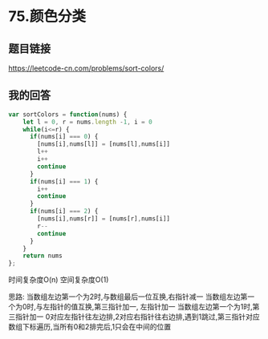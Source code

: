 <!--
 * @Author: your name
 * @Date: 2020-06-02 19:19:46
 * @LastEditTime: 2020-06-03 21:47:37
 * @LastEditors: Please set LastEditors
 * @Description: In User Settings Edit
 * @FilePath: \91days-algorithm\day2.md
--> 

# 75.颜色分类

## 题目链接

<https://leetcode-cn.com/problems/sort-colors/>

## 我的回答

```js
var sortColors = function(nums) {
    let l = 0, r = nums.length -1, i = 0
    while(i<=r) {
      if(nums[i] === 0) {
        [nums[i],nums[l]] = [nums[l],nums[i]]
        l++
        i++
        continue
      }
      if(nums[i] === 1) {
        i++
        continue
      }
      if(nums[i] === 2) {
        [nums[i],nums[r]] = [nums[r],nums[i]]
        r--
        continue
      }
    }
    return nums
};
```

时间复杂度O(n)
空间复杂度O(1)

思路:
当数组左边第一个为2时,与数组最后一位互换,右指针减一
当数组左边第一个为0时,与左指针的值互换,第三指针加一, 左指针加一
当数组左边第一个为1时,第三指针加一
0对应左指针往左边排,2对应右指针往右边排,遇到1跳过,第三指针对应数组下标遍历,当所有0和2排完后,1只会在中间的位置